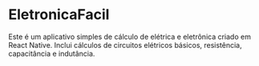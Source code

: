 # EletronicaFacil
Este é um aplicativo simples de cálculo de elétrica e eletrônica criado em React Native. Inclui cálculos de circuitos elétricos básicos, resistência, capacitância e indutância.
